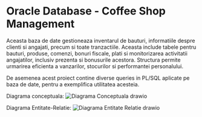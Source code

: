 # Oracle Database - Coffee Shop Management
Aceasta baza de date gestioneaza inventarul de bauturi, informatiile despre clienti si angajati, precum si toate tranzactiile. Aceasta include tabele pentru bauturi, produse, comenzi, bonuri fiscale, plati si monitorizarea activitatii angajatilor, inclusiv prezenta si bonusurile acestora. Structura permite urmarirea eficienta a vanzarilor, stocurilor si performantei personalului.

De asemenea acest proiect contine diverse queries in PL/SQL aplicate pe baza de date, pentru a exemplifica utilitatea acesteia.

 Diagrama conceptuala:
![Diagrama Conceptuala drawio](https://github.com/user-attachments/assets/28cdcb68-2b80-4511-9e85-14a9eb3f4649)

Diagrama Entitate-Relatie:
![Diagrama Entitate Relatie drawio](https://github.com/user-attachments/assets/7fe021d3-5329-492f-994f-bb8c16863a11)
